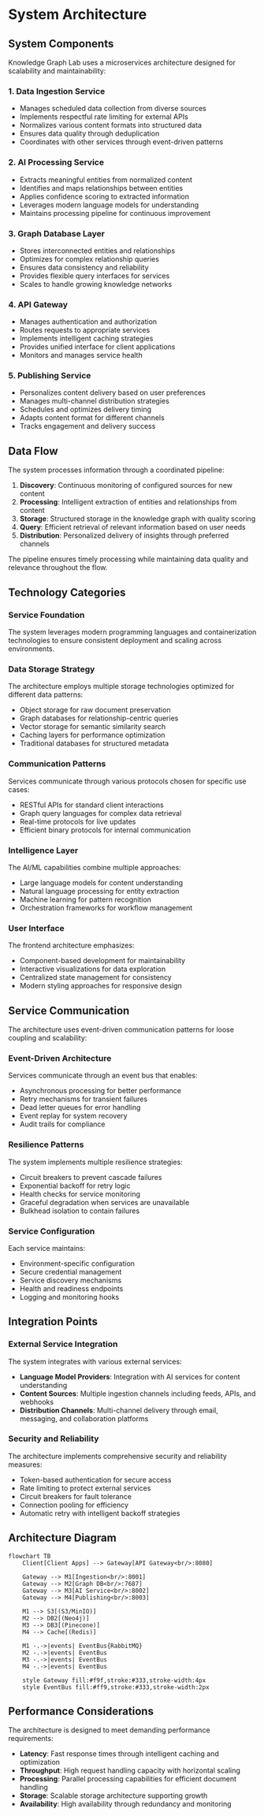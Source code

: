 # System Architecture

## System Components

Knowledge Graph Lab uses a microservices architecture designed for scalability and maintainability:

### 1. Data Ingestion Service
- Manages scheduled data collection from diverse sources
- Implements respectful rate limiting for external APIs
- Normalizes various content formats into structured data
- Ensures data quality through deduplication
- Coordinates with other services through event-driven patterns

### 2. AI Processing Service
- Extracts meaningful entities from normalized content
- Identifies and maps relationships between entities
- Applies confidence scoring to extracted information
- Leverages modern language models for understanding
- Maintains processing pipeline for continuous improvement

### 3. Graph Database Layer
- Stores interconnected entities and relationships
- Optimizes for complex relationship queries
- Ensures data consistency and reliability
- Provides flexible query interfaces for services
- Scales to handle growing knowledge networks

### 4. API Gateway
- Manages authentication and authorization
- Routes requests to appropriate services
- Implements intelligent caching strategies
- Provides unified interface for client applications
- Monitors and manages service health

### 5. Publishing Service
- Personalizes content delivery based on user preferences
- Manages multi-channel distribution strategies
- Schedules and optimizes delivery timing
- Adapts content format for different channels
- Tracks engagement and delivery success

## Data Flow

The system processes information through a coordinated pipeline:

1. **Discovery**: Continuous monitoring of configured sources for new content
2. **Processing**: Intelligent extraction of entities and relationships from content
3. **Storage**: Structured storage in the knowledge graph with quality scoring
4. **Query**: Efficient retrieval of relevant information based on user needs
5. **Distribution**: Personalized delivery of insights through preferred channels

The pipeline ensures timely processing while maintaining data quality and relevance throughout the flow.

## Technology Categories

### Service Foundation
The system leverages modern programming languages and containerization technologies to ensure consistent deployment and scaling across environments.

### Data Storage Strategy
The architecture employs multiple storage technologies optimized for different data patterns:

- Object storage for raw document preservation
- Graph databases for relationship-centric queries
- Vector storage for semantic similarity search
- Caching layers for performance optimization
- Traditional databases for structured metadata

### Communication Patterns
Services communicate through various protocols chosen for specific use cases:

- RESTful APIs for standard client interactions
- Graph query languages for complex data retrieval
- Real-time protocols for live updates
- Efficient binary protocols for internal communication

### Intelligence Layer
The AI/ML capabilities combine multiple approaches:

- Large language models for content understanding
- Natural language processing for entity extraction
- Machine learning for pattern recognition
- Orchestration frameworks for workflow management

### User Interface
The frontend architecture emphasizes:

- Component-based development for maintainability
- Interactive visualizations for data exploration
- Centralized state management for consistency
- Modern styling approaches for responsive design

## Service Communication

The architecture uses event-driven communication patterns for loose coupling and scalability:

### Event-Driven Architecture
Services communicate through an event bus that enables:

- Asynchronous processing for better performance
- Retry mechanisms for transient failures
- Dead letter queues for error handling
- Event replay for system recovery
- Audit trails for compliance

### Resilience Patterns
The system implements multiple resilience strategies:

- Circuit breakers to prevent cascade failures
- Exponential backoff for retry logic
- Health checks for service monitoring
- Graceful degradation when services are unavailable
- Bulkhead isolation to contain failures

### Service Configuration
Each service maintains:

- Environment-specific configuration
- Secure credential management
- Service discovery mechanisms
- Health and readiness endpoints
- Logging and monitoring hooks

## Integration Points

### External Service Integration
The system integrates with various external services:
- **Language Model Providers**: Integration with AI services for content understanding
- **Content Sources**: Multiple ingestion channels including feeds, APIs, and webhooks
- **Distribution Channels**: Multi-channel delivery through email, messaging, and collaboration platforms

### Security and Reliability
The architecture implements comprehensive security and reliability measures:

- Token-based authentication for secure access
- Rate limiting to protect external services
- Circuit breakers for fault tolerance
- Connection pooling for efficiency
- Automatic retry with intelligent backoff strategies

## Architecture Diagram

```mermaid
flowchart TB
    Client[Client Apps] --> Gateway[API Gateway<br/>:8080]

    Gateway --> M1[Ingestion<br/>:8001]
    Gateway --> M2[Graph DB<br/>:7687]
    Gateway --> M3[AI Service<br/>:8002]
    Gateway --> M4[Publishing<br/>:8003]

    M1 --> S3[(S3/MinIO)]
    M2 --> DB2[(Neo4j)]
    M3 --> DB3[(Pinecone)]
    M4 --> Cache[(Redis)]

    M1 -.->|events| EventBus{RabbitMQ}
    M2 -.->|events| EventBus
    M3 -.->|events| EventBus
    M4 -.->|events| EventBus

    style Gateway fill:#f9f,stroke:#333,stroke-width:4px
    style EventBus fill:#ff9,stroke:#333,stroke-width:2px
```

## Performance Considerations

The architecture is designed to meet demanding performance requirements:

- **Latency**: Fast response times through intelligent caching and optimization
- **Throughput**: High request handling capacity with horizontal scaling
- **Processing**: Parallel processing capabilities for efficient document handling
- **Storage**: Scalable storage architecture supporting growth
- **Availability**: High availability through redundancy and monitoring
